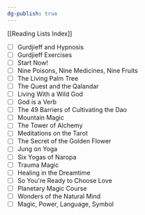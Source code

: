 ```yaml
---
dg-publish: true
---
```


[[Reading Lists Index]]

- [ ] Gurdjieff and Hypnosis
- [ ] Gurdjieff Exercises
- [ ] Start Now!
- [ ] Nine Poisons, Nine Medicines, Nine Fruits
- [ ] The Living Palm Tree
- [ ] The Quest and the Qalandar
- [ ] Living With a Wild God
- [ ] God is a Verb
- [ ] The 49 Barriers of Cultivating the Dao
- [ ] Mountain Magic
- [ ] The Tower of Alchemy
- [ ] Meditations on the Tarot
- [ ] The Secret of the Golden Flower
- [ ] Jung on Yoga
- [ ] Six Yogas of Naropa
- [ ] Trauma Magic
- [ ] Healing in the Dreamtime
- [ ] So You're Ready to Choose Love
- [ ] Planetary Magic Course
- [ ] Wonders of the Natural Mind
- [ ] Magic, Power, Language, Symbol